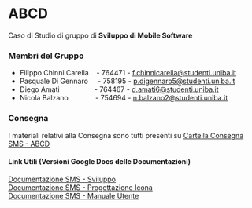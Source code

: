 # ABCD

Caso di Studio di gruppo di **Sviluppo di Mobile Software**

### Membri del Gruppo
- Filippo Chinni Carella&nbsp;&nbsp;&nbsp;                                                                           - 764471 - f.chinnicarella@studenti.uniba.it
- Pasquale Di Gennaro&nbsp;&nbsp;&nbsp;&nbsp;                                                                        - 758195 - p.digennaro5@studenti.uniba.it
- Diego Amati&nbsp;&nbsp;&nbsp;&nbsp;&nbsp;&nbsp;&nbsp;&nbsp;&nbsp;&nbsp;&nbsp;&nbsp;&nbsp;&nbsp;&nbsp;&nbsp;&nbsp;  - 764467 - d.amati6@studenti.uniba.it
- Nicola Balzano&nbsp;&nbsp;&nbsp;&nbsp;&nbsp;&nbsp;&nbsp;&nbsp;&nbsp;&nbsp;&nbsp;&nbsp;&nbsp;                       - 754694 - n.balzano2@studenti.uniba.it

### Consegna <br>
I materiali relativi alla Consegna sono tutti presenti su [Cartella Consegna SMS - ABCD]()
#### Link Utili (Versioni Google Docs delle Documentazioni)
[Documentazione SMS - Sviluppo](https://docs.google.com/document/d/1MxPoTQ4-u34BvvMwY7dz4-nAXZBiK7o3bSSQS1MC34k/edit?usp=drive_link)<br>
[Documentazione SMS - Progettazione Icona](https://docs.google.com/document/d/1THEak-fdt5yi9-NPtGX5_4eC0jSdUH3LI5cWFlz5MNc/edit?usp=drive_link)<br>
[Documentazione SMS - Manuale Utente](https://docs.google.com/document/d/1MxPoTQ4-u34BvvMwY7dz4-nAXZBiK7o3bSSQS1MC34k/edit?usp=drive_link)<br>

